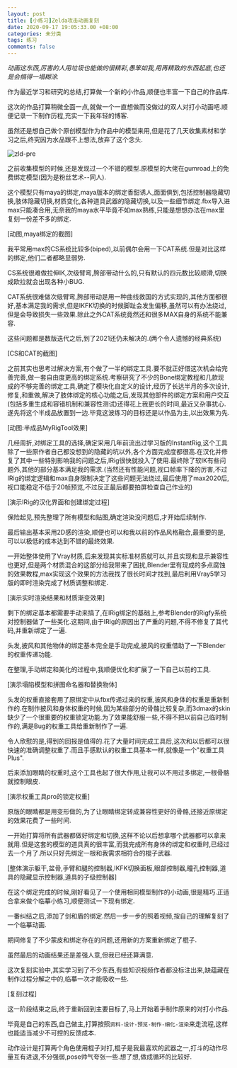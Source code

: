 ```yaml
---
layout: post
title: [小练习]Zelda攻击动画复刻
date: 2020-09-17 19:05:33.00 +08:00
categories: 未分类
tags: 练习
comments: false
---
```


_动画这东西,厉害的人用垃圾也能做的很精彩,愚笨如我,用再精致的东西起底,也还是会搞得一塌糊涂._

作为最近学习和研究的总结,打算做一个新的小作品,顺便也丰富一下自己的作品库.

这次的作品打算稍微全面一点,就做一个一直想做而没做过的双人对打小动画吧.顺便记录一下制作历程,充实一下我年轻的博客.

虽然还是想自己做个原创模型作为作品中的模型来用,但是花了几天收集素材和学习之后,终究因为水品跟不上想法,放弃了这个念头.



![zld-pre]({{site.img}}zld-pre.png)

之前收集模型的时候,还是发现过一个不错的模型.原模型的大佬在gumroad上的免费绑定模型(因为是粉丝艺术--同人).

这个模型只有maya的绑定,maya版本的绑定香甜诱人,面面俱到,包括控制器隐藏切换,肢体隐藏切换,材质变化,各种道具武器的隐藏切换,以及一些细节绑定.fbx导入进max只能凑合用,无奈我的maya水平毕竟不如max熟练,只能是想想办法在max里复刻一份差不多的绑定.

[动图,maya绑定的截图]

我平常用max的CS系统比较多(biped),以前偶尔会用一下CAT系统.但是对比这样的绑定,他们二者都略显弱势.

CS系统很难做拉伸IK,次级臂弯,胯部带动什么的,只有默认的四元数比较顺滑,切换成欧拉就会出现各种小BUG.

CAT系统很难做次级臂弯,胯部带动是用一种曲线救国的方式实现的,其他方面都很好,基本满足我的需求,但是IKFK切换的时候脚趾会发生偏移,虽然可以有办法绕过,但是会导致损失一些效果.除此之外CAT系统竟然还和很多MAX自身的系统不能兼容.

这些问题都是数版迭代之后,到了2021还仍未解决的.(两个令人遗憾的经典系统)

[CS和CAT的截图]

之前其实也思考过解决方案,有个做了一半的绑定工具.要不就正好借这次机会给完善完善,做一套自由度更高的绑定系统.考察研究了不少的Bone绑定教程和几款现成的不够完善的绑定工具,确定了模块化自定义的设计,经历了长达半月的多次设计,修复,和重做,解决了肢体绑定的核心功能之后,发现其他部件的绑定方案和用户交互(包括多重生成和容错机制和兼容性测试)还得花上我更长的时间,最近又杂事扰心.遂先将这个半成品放置到一边.毕竟这波练习的目标还是以作品为主,以出效果为先.

[动图:半成品MyRigTool效果]

几经周折,对绑定工具的选择,确定采用几年前流出过学习版的InstantRig,这个工具除了一些原作者自己都没想到的隐藏的坑以外,各个方面完成度都很高.在汉化并修复了其中一些特别影响我的问题之后,IRig很快就投入了使用.最终除了软IK有些问题外,其他的部分基本满足我的需求.(当然还有性能问题,视口帧率下降的厉害,不过IRig的绑定逻辑和max自身限制决定了这些问题无法绕过,最后使用了max2020后,视口能稳定不低于20帧预览,不过反正最后都要拍屏检查自己作业的)

[演示IRig的汉化界面和创建绑定过程]

保险起见,预先整理了所有模型和贴图,确定渲染没问题后,才开始后续制作.

最后输出基本采用2D感的渲染,顺便也可以和我以前的作品风格融合,最重要的是,可以以极低的成本达到不错的最终效果.

一开始整体使用了Vray材质,后来发现其实标准材质就可以,并且实现和显示兼容性也更好,但是两个材质混合的这部分给我带来了困扰,Blender里有现成的多点腐蚀的效果教程,max实现这个效果的方法我找了很长时间才找到,最后利用Vray5学习版的即时渲染完成了材质调整和绑定.

[演示实时渲染结果和材质渐变效果]

剩下的绑定基本都需要手动来搞了,在IRig绑定的基础上,参考Blender的Rigfy系统对控制器做了一些美化.这期间,由于IRig的原因出了严重的问题,不得不修复了其代码,并重新绑定了一遍.

头发,披风和其他物体的绑定基本完全是手动完成,披风的权重借助了一下Blender的权重传递功能.

在整理,手动绑定和美化的过程中,我顺便优化和扩展了一下自己以前的工具.

[演示塌陷模型和拼图命名器和替换物体]

头发的权重直接套用了原绑定中从fbx传递过来的权重,披风和身体的权重是重新制作的.在制作披风和身体权重的时候,因为某些部分的骨骼比较复杂,而3dmax的skin缺少了一个很重要的权重锁定功能.为了效果能舒服一些,不得不把以前自己临时制作的,满是Bug的权重工具给重新制作了一遍.

令人欣慰的是,得到的回报是值得的.花了大量时间完成工具后,这次和以后都可以很快速的准确调整权重了.而且手感默认的权重工具基本一样,就像是一个"权重工具Plus".

后来添加眼睛的权重时,这个工具也起了很大作用,让我可以不用过多绑定,一根骨骼就控制眼皮.

[演示权重工具pro的锁定权重]

原版的眼睛都是用变形做的,为了让眼睛绑定转成兼容性更好的骨骼,还接近原绑定的效果花费了一些时间.

一开始打算将所有武器都做好绑定和切换,这样不论以后想拿哪个武器都可以拿来就用.但是这套的模型的道具真的很丰富,而我完成所有身体的绑定和权重时,已经过去一个月了.所以只好先绑定一根和我需求相符合的棍子武器.

[整体演示躯干,盆骨,手臂和腿的控制器,IKFK切换面板,眼部控制器,瞳孔控制器,道具的隐藏显示控制器,道具的子级控制器]

在这个绑定完成的时候,刚好看见了一个使用相同模型制作的小动画,很是精巧.正适合拿来做个临摹小练习,顺便测试一下现有绑定.

一番纠结之后,添加了剑和盾的绑定.然后一步一步的照着视频,按自己的理解复刻了一个临摹动画.

期间修复了不少蒙皮和绑定存在的问题,还用新的方案重新绑定了棍子.

虽然最后的动画结果还是差强人意,但我已经还算满意.

这次复刻实验中,其实学习到了不少东西,有些知识视频作者都没标注出来,缺蕴藏在制作过程分解之中的,临摹一次才能吸收一些.

[复刻过程]

这一阶段结束之后,终于重新回到主要目标了,马上开始着手制作原来的对打小作品.

毕竟是自己的东西,自己做主,打算按照`资料-设计-预览-制作-细化-渲染`来走流程,这样也能适当减少不可控的反馈成本.

动作设计是打算两个角色使用棍子对打,棍子是我最喜欢的武器之一,打斗的动作尽量互有进退,不分强弱,pose帅气夸张一些.想了想,做成循环的比较好.



